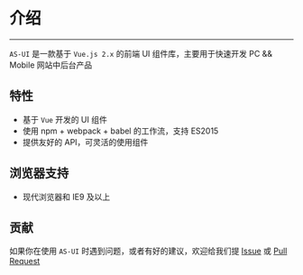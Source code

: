 # 介绍

----

`AS-UI` 是一款基于 `Vue.js 2.x` 的前端 UI 组件库，主要用于快速开发 PC && Mobile 网站中后台产品

## 特性

- 基于 `Vue` 开发的 UI 组件
- 使用 npm + webpack + babel 的工作流，支持 ES2015
- 提供友好的 API，可灵活的使用组件

## 浏览器支持

- 现代浏览器和 IE9 及以上


## 贡献

如果你在使用 `AS-UI` 时遇到问题，或者有好的建议，欢迎给我们提 [Issue](https://github.com/donghainan/AS-UI/issues) 或 [Pull Request](https://github.com/donghainan/AS-UI/pulls)